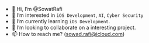 - 👋 Hi, I’m @SowatRafi
- 👀 I’m interested in `iOS Development`, `AI`, `Cyber Security`
- 🌱 I’m currently learning `iOS Development`.
- 💞️ I’m looking to collaborate on a interesting project.
- 📫 How to reach me? (sowad.rafi@icloud.com)

<!---
SowatRafi/SowatRafi is a ✨ special ✨ repository because its `README.md` (this file) appears on your GitHub profile.
You can click the Preview link to take a look at your changes.
--->
